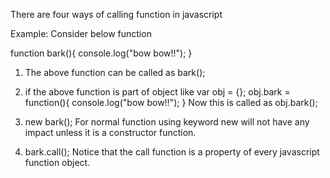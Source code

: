 There are four ways of calling function in javascript

Example: Consider below function

function bark(){
  console.log("bow bow!!");
}

1. The above function can be called as bark();

2. if the above function is part of object like
    var obj = {};
    obj.bark = function(){
      console.log("bow bow!!");
    }
Now this is called as obj.bark();

3. new bark();
For normal function using keyword new will not have any impact unless it is a constructor function.

4. bark.call();
Notice that the call function is a property of every javascript function object.
